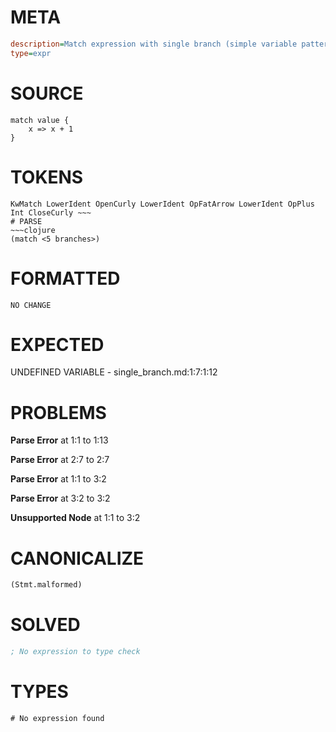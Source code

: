 # META
~~~ini
description=Match expression with single branch (simple variable pattern)
type=expr
~~~
# SOURCE
~~~roc
match value {
    x => x + 1
}
~~~
# TOKENS
~~~text
KwMatch LowerIdent OpenCurly LowerIdent OpFatArrow LowerIdent OpPlus Int CloseCurly ~~~
# PARSE
~~~clojure
(match <5 branches>)
~~~
# FORMATTED
~~~roc
NO CHANGE
~~~
# EXPECTED
UNDEFINED VARIABLE - single_branch.md:1:7:1:12
# PROBLEMS
**Parse Error**
at 1:1 to 1:13

**Parse Error**
at 2:7 to 2:7

**Parse Error**
at 1:1 to 3:2

**Parse Error**
at 3:2 to 3:2

**Unsupported Node**
at 1:1 to 3:2

# CANONICALIZE
~~~clojure
(Stmt.malformed)
~~~
# SOLVED
~~~clojure
; No expression to type check
~~~
# TYPES
~~~roc
# No expression found
~~~
